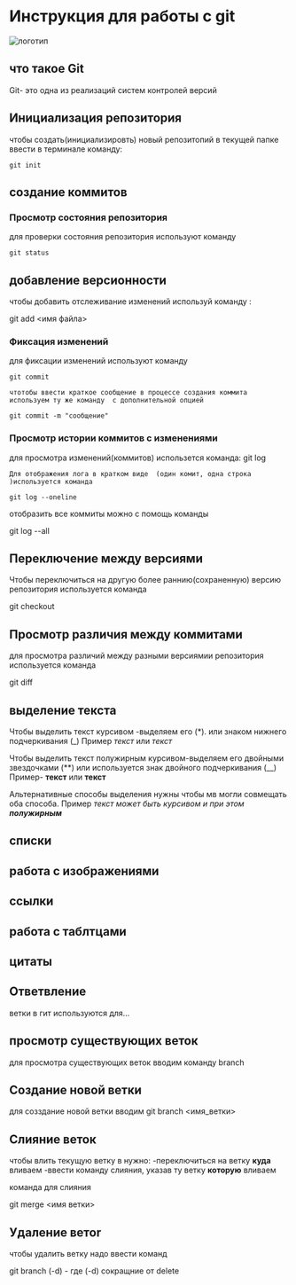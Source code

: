 # **Инструкция для работы с git**

![логотип](geak.jpg)
## что такое Git

Git- это одна из реализаций систем контролей версий

## Инициализация  репозитория

чтобы создать(инициализировть) новый  репозитопий в текущей папке ввести в терминале команду:

    git init

## создание коммитов    

### Просмотр состояния репозитория

для проверки состояния репозитория используют команду 

    git status

## добавление версионности

чтобы добавить отслеживание изменений  используй команду : 

git add <имя файла>

### Фиксация изменений 

для фиксации изменений используют команду 

    git commit

    чтотобы ввести краткое сообщение в процессе создания коммита используем ту же команду  с дополнительной опцией
    
    git commit -m "сообщение"

### Просмотр истории коммитов с изменениями

для просмотра изменений(коммитов) использется команда:
    git log

    Для отображения лога в кратком виде  (один комит, одна строка )используется команда

    git log --oneline

отобразить все коммиты можно с помощь команды

git log --all

## Переключение между версиями

Чтобы переключиться на другую более раннию(сохраненную) версию репозитория используется команда

git checkout 

## Просмотр различия между коммитами

для просмотра различий между разными версиямии репозитория используется команда

git diff

## выделение текста

Чтобы выделить текст курсивом -выделяем его (*). или знаком нижнего подчеркивания (_) Пример *текст* или  _текст_

Чтобы выделить текст полужирным курсивом-выделяем его двойными звездочками (**) или используется знак двойного подчеркивания (__) Пример- **текст** или __текст__

Альтернативные способы выделения нужны чтобы мв могли совмещать оба способа. Пример _текст может быть курсивом и при этом **полужирным**_

## списки

## работа с изображениями

## ссылки

## работа с таблтцами

## цитаты 

## Ответвление

ветки в гит используются для...

## просмотр существующих веток

для просмотра существующих веток вводим команду branch

## Создание новой ветки

для созздание новой ветки вводим git branch <имя_ветки>

## Слияние веток

чтобы влить текущую ветку в нужно: 
-переключиться на ветку **куда** вливаем
-ввести команду слияния, указав ту ветку **которую** вливаем

команда для слияния

git merge <имя ветки>

## Удаление ветоr

 чтобы удалить ветку надо ввести команд

 git branch (-d) - где (-d) сокращние от delete
